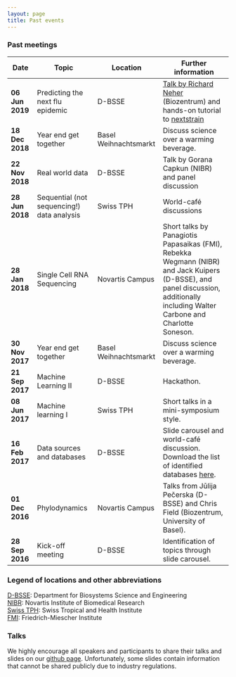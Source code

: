 ```yaml
---
layout: page
title: Past events
---
```



### Past meetings

| Date   | Topic   | Location   | Further information   |
|---|---|---|---|
| **06 Jun 2019** | Predicting the next flu epidemic | D-BSSE | [Talk by Richard Neher][link talk RN] (Biozentrum) and hands-on tutorial to [nextstrain][link nextstrain] |  
| **18 Dec 2018** | Year end get together | Basel Weihnachtsmarkt |  Discuss science over a warming beverage. |
| **22 Nov 2018** | Real world data | D-BSSE | Talk by Gorana Capkun (NIBR) and panel discussion |  
| **28 Jun 2018** | Sequential (not sequencing!) data analysis | Swiss TPH |  World-café discussions |
| **28 Jan 2018** | Single Cell RNA Sequencing | Novartis Campus |  Short talks by Panagiotis Papasaikas (FMI), Rebekka Wegmann (NIBR) and Jack Kuipers (D-BSSE), and panel discussion, additionally including  Walter Carbone and Charlotte Soneson. |
| **30 Nov 2017** | Year end get together | Basel Weihnachtsmarkt |  Discuss science over a warming beverage. |
| **21 Sep 2017** | Machine Learning II | D-BSSE |  Hackathon. |
| **08 Jun 2017** | Machine learning I | Swiss TPH |  Short talks in a mini-symposium style. |
| **16 Feb 2017** | Data sources and databases | D-BSSE |  Slide carousel and world-café discussion. Download the list of identified databases [here][download data]. |
| **01 Dec 2016** | Phylodynamics | Novartis Campus | Talks from Jūlija Pečerska (D-BSSE) and Chris Field (Biozentrum, University of Basel). |
| **28 Sep 2016** | Kick-off meeting | D-BSSE |  Identification of topics through slide carousel. |


### Legend of locations and other abbreviations

[D-BSSE][link D-BSSE]: Department for Biosystems Science and Engineering     
[NIBR][link NIBR]: Novartis Institute of Biomedical Research  
[Swiss TPH][link Swiss TPH]: Swiss Tropical and Health Institute  
[FMI][link FMI]: Friedrich-Miescher Institute

### Talks
We highly encourage all speakers and participants to share their talks and slides on our [github page][link github]. Unfortunately, some slides contain information that cannot be shared publicly due to industry regulations.


[link D-BSSE]: http://www.bsse.ethz.ch
[download data]: /downloads/databases.docx
[link FMI]: http://www.fmi.ch/
[link NIBR]: https://www.novartis.com/our-science/novartis-institutes-biomedical-research
[link Swiss TPH]: https://www.swisstph.ch/
[link github]: https://github.com/BaselComputationalCommunityInResearch
[link talk RN]: https://neherlab.org/201906_MethodsAndBeer.html#/
[link nextstrain]: https://nextstrain.org/
